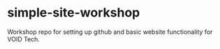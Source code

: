 # simple-site-workshop
Workshop repo for setting up github and basic website functionality for VOID Tech.

